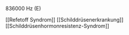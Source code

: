 836000 Hz (E)

[[Refetoff Syndrom]]
[[Schilddrüsenerkrankung]]
[[Schilddrüsenhormonresistenz-Syndrom]]
